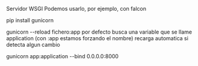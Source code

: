 Servidor WSGI
Podemos usarlo, por ejemplo, con falcon

pip install gunicorn

gunicorn --reload fichero:app
  por defecto busca una variable que se llame application (con :app estamos forzando el nombre)
  recarga automatica si detecta algun cambio


gunicorn app:application --bind 0.0.0.0:8000


